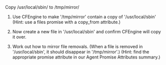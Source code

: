 Copy /usr/local/sbin/ to /tmp/mirror/

1. Use CFEngine to make '/tmp/mirror' contain a copy of '/usr/local/sbin'
(Hint: use a files promise with a copy\_from attribute.)

2. Now create a new file in '/usr/local/sbin' and confirm CFEngine will copy it over.

3. Work out how to mirror file removals. (When a file is removed in '/usr/local/sbin', it should disappear in '/tmp/mirror'.)  (Hint: find the appropriate promise attribute in our Agent Promise Attributes summary.)
